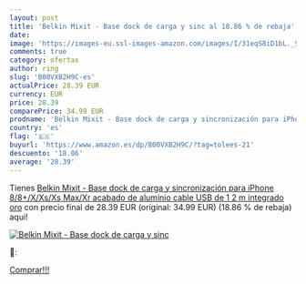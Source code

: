 ```yaml
---
layout: post
title: 'Belkin Mixit - Base dock de carga y sinc al 18.86 % de rebaja'
date: 
image: 'https://images-eu.ssl-images-amazon.com/images/I/31eqS8iD1bL._SL200_.jpg'
comments: true
category: ofertas
author: ring
slug: 'B00VXB2H9C-es'
actualPrice: 28.39 EUR
currency: EUR
price: 28.39
comparePrice: 34.99 EUR
prodname: 'Belkin Mixit - Base dock de carga y sincronización para iPhone 8/8+/X/Xs/Xs Max/Xr  acabado de aluminio  cable USB de 1 2 m integrado   oro'
country: 'es'
flag: '🇪🇸'
buyurl: 'https://www.amazon.es/dp/B00VXB2H9C/?tag=tolees-21'
descuento: '18.86'
average: '28.39'
---
```


Tienes [Belkin Mixit - Base dock de carga y sincronización para iPhone 8/8+/X/Xs/Xs Max/Xr  acabado de aluminio  cable USB de 1 2 m integrado   oro](https://www.amazon.es/dp/B00VXB2H9C/?tag=tolees-21) con precio final de  28.39 EUR (original: 34.99 EUR) (18.86 %  de rebaja) aqui!

[![Belkin Mixit - Base dock de carga y sinc](https://images-eu.ssl-images-amazon.com/images/I/31eqS8iD1bL._SL200_.jpg)](https://www.amazon.es/dp/B00VXB2H9C/?tag=tolees-21)

🔎:


[Comprar!!!](https://www.amazon.es/dp/B00VXB2H9C/?tag=tolees-21)
